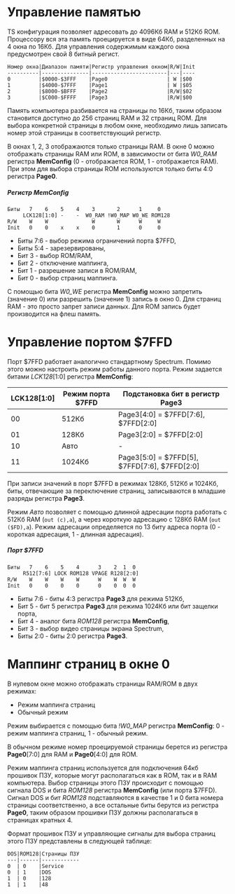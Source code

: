 # Управление памятью

TS конфигурация позволяет адресовать до 4096Кб RAM и 512Кб ROM. Процессору вся эта память проецируется в виде 64Кб, разделенных на 4 окна по 16Кб. Для управления содержимым каждого окна предусмотрен свой 8 битный регист.

	Номер окна|Диапазон памяти|Регистр управления окном|R/W|Init
	----------|---------------|------------------------|---|----
	0         |$0000-$3FFF    |Page0                   | W |$00
	1         |$4000-$7FFF    |Page1                   | W |$05
	2         |$8000-$BFFF    |Page2                   |R/W|$02
	3         |$C000-$FFFF    |Page3                   |R/W|$00

Память компьютера разбивается на страницы по 16Кб, таким образом становится доступно до 256 страниц RAM и 32 страниц ROM. Для выбора конкретной страницы в любом окне, необходимо лишь записать номер этой страницы в соответствующий регистр.

В окнах 1, 2, 3 отображаются только страницы RAM. В окне 0 можно отображать страницы RAM или ROM, в зависимости от бита *W0_RAM* регистра **MemConfig** (0 - отображается ROM, 1 - отображается RAM). При этом для выбора страницы ROM используются только биты 4:0 регистра **Page0**.

##### Регистр MemConfig
	Биты   7    6    5    4    3       2      1     0
	     LCK128[1:0] -    -  W0_RAM !W0_MAP W0_WE ROM128
	R/W    W    W              W       W      W     W
	Init   0    0    x    x    0       1      0     0

* Биты 7:6 - выбор режима ограничений порта $7FFD,
* Биты 5:4 - зарезервированы,
* Бит 3 - выбор ROM/RAM,
* Бит 2 - отключение маппинга,
* Бит 1 - разрешение записи в ROM/RAM,
* Бит 0 - выбор страниц маппинга.

С помощью бита *W0_WE* регистра **MemConfig** можно запретить (значение 0) или разрешить (значение 1) запись в окно 0. Для страниц RAM - это просто запрет записи данных. Для ROM запись будет производится на флеш память.

# Управление портом $7FFD <a name="7ffd"></a>

Порт $7FFD работает аналогично стандартному Spectrum. Помимо этого можно настроить режим работы данного порта. Режим задается битами *LCK128*[1:0] регистра **MemConfig**:

LCK128[1:0]|Режим порта $7FFD| Подстановка бит в регистр Page3
-----------|-----------------|--------------------------------------
00         | 512Кб           | Page3[4:0] = $7FFD[7:6], $7FFD[2:0]
01         | 128Кб           | Page3[2:0] = $7FFD[2:0]
10         | Авто            | -
11         | 1024Кб          | Page3[5:0] = $7FFD[5], $7FFD[7:6], $7FFD[2:0]

При записи значений в порт $7FFD в режимах 128Кб, 512Кб и 1024Кб, биты, отвечающие за переключение страниц, записываются в младшие разряды регистра **Page3**.

Режим *Авто* позволяет с помощью длинной адресации порта работать с 512Кб RAM (`out (c),a`), а через короткую адресацию с 128Кб RAM (`out ($FD),a`). Режим адресации определяется по 13 биту адреса порта (0 - короткая адресация, 1 - длинная адресация).

##### Порт $7FFD

	Биты   7    6    5    4      3    2  1  0
	     R512[7:6] LOCK ROM128 VPAGE R128[2:0]
	R/W    W    W    W    W      W    W  W  W
	Init   0    0    0    0      0    0  0  0
* Биты 7:6 - биты 4:3 регистра **Page3** для режима 512Кб,
* Бит 5 - бит 5 регистра **Page3** для режима 1024Кб или бит защелки порта,
* Бит 4 - аналог бита *ROM128* регистра **MemConfig**,
* Бит 3 - выбор видео страницы экрана Spectrum,
* Биты 2:0 - биты 2:0 регистра **Page3**.

# Маппинг страниц в окне 0 <a name="mapping"></a>

В нулевом окне можно отображать страницы RAM/ROM в двух режимах:

* Режим маппинга страниц
* Обычный режим

Режим выбирается с помощью бита *!W0_MAP* регистра **MemConfig**: 0 - режим маппинга страниц, 1 - обычный режим. 

В обычном режиме номер проецируемой страницы берется из регистра **Page0**[7:0] для RAM и **Page0**[4:0] для ROM.

Режим маппинга страниц используется для подключения 64кб прошивок ПЗУ, которые могут располагаться как в ROM, так и в RAM компьютера. Выбор страницы этого ПЗУ происходит с помощью сигнала DOS и бита *ROM128* регистра **MemConfig** (или порта $7FFD). Сигнал DOS и бит *ROM128* подставляются в качестве 1 и 0 бита номера страницы соответственно, а все остальные биты берутся из регистра **Page0**, таким образом прошивки ПЗУ должны располагаться в страницах кратных 4.

Формат прошивок ПЗУ и управляющие сигналы для выбора страниц этого ПЗУ представлены в следующей таблице:

	DOS|ROM128|Страницы ПЗУ
	---|------|------------
	0  | 0    |Service
	0  | 1    |DOS
	1  | 0    |128
	1  | 1    |48
